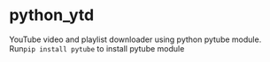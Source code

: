 # python_ytd
YouTube video and playlist downloader using python pytube module. <br />
Run`pip install pytube` to install pytube module

